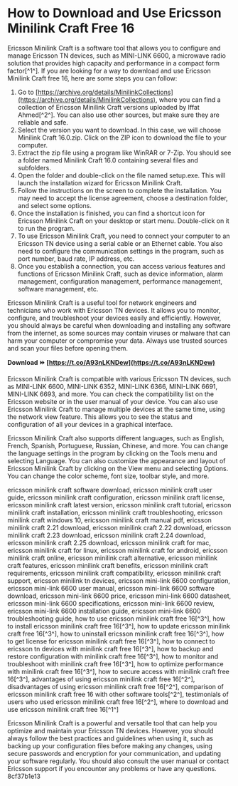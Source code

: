 
 
# How to Download and Use Ericsson Minilink Craft Free 16
 
Ericsson Minilink Craft is a software tool that allows you to configure and manage Ericsson TN devices, such as MINI-LINK 6600, a microwave radio solution that provides high capacity and performance in a compact form factor[^1^]. If you are looking for a way to download and use Ericsson Minilink Craft free 16, here are some steps you can follow:
 
1. Go to [https://archive.org/details/MinilinkCollections](https://archive.org/details/MinilinkCollections), where you can find a collection of Ericsson Minilink Craft versions uploaded by Iffat Ahmed[^2^]. You can also use other sources, but make sure they are reliable and safe.
2. Select the version you want to download. In this case, we will choose Minilink Craft 16.0.zip. Click on the ZIP icon to download the file to your computer.
3. Extract the zip file using a program like WinRAR or 7-Zip. You should see a folder named Minilink Craft 16.0 containing several files and subfolders.
4. Open the folder and double-click on the file named setup.exe. This will launch the installation wizard for Ericsson Minilink Craft.
5. Follow the instructions on the screen to complete the installation. You may need to accept the license agreement, choose a destination folder, and select some options.
6. Once the installation is finished, you can find a shortcut icon for Ericsson Minilink Craft on your desktop or start menu. Double-click on it to run the program.
7. To use Ericsson Minilink Craft, you need to connect your computer to an Ericsson TN device using a serial cable or an Ethernet cable. You also need to configure the communication settings in the program, such as port number, baud rate, IP address, etc.
8. Once you establish a connection, you can access various features and functions of Ericsson Minilink Craft, such as device information, alarm management, configuration management, performance management, software management, etc.

Ericsson Minilink Craft is a useful tool for network engineers and technicians who work with Ericsson TN devices. It allows you to monitor, configure, and troubleshoot your devices easily and efficiently. However, you should always be careful when downloading and installing any software from the internet, as some sources may contain viruses or malware that can harm your computer or compromise your data. Always use trusted sources and scan your files before opening them.
 
**Download ⏩ [https://t.co/A93nLKNDew](https://t.co/A93nLKNDew)**


  
Ericsson Minilink Craft is compatible with various Ericsson TN devices, such as MINI-LINK 6600, MINI-LINK 6352, MINI-LINK 6366, MINI-LINK 6691, MINI-LINK 6693, and more. You can check the compatibility list on the Ericsson website or in the user manual of your device. You can also use Ericsson Minilink Craft to manage multiple devices at the same time, using the network view feature. This allows you to see the status and configuration of all your devices in a graphical interface.
 
Ericsson Minilink Craft also supports different languages, such as English, French, Spanish, Portuguese, Russian, Chinese, and more. You can change the language settings in the program by clicking on the Tools menu and selecting Language. You can also customize the appearance and layout of Ericsson Minilink Craft by clicking on the View menu and selecting Options. You can change the color scheme, font size, toolbar style, and more.
 
ericsson minilink craft software download,  ericsson minilink craft user guide,  ericsson minilink craft configuration,  ericsson minilink craft license,  ericsson minilink craft latest version,  ericsson minilink craft tutorial,  ericsson minilink craft installation,  ericsson minilink craft troubleshooting,  ericsson minilink craft windows 10,  ericsson minilink craft manual pdf,  ericsson minilink craft 2.21 download,  ericsson minilink craft 2.22 download,  ericsson minilink craft 2.23 download,  ericsson minilink craft 2.24 download,  ericsson minilink craft 2.25 download,  ericsson minilink craft for mac,  ericsson minilink craft for linux,  ericsson minilink craft for android,  ericsson minilink craft online,  ericsson minilink craft alternative,  ericsson minilink craft features,  ericsson minilink craft benefits,  ericsson minilink craft requirements,  ericsson minilink craft compatibility,  ericsson minilink craft support,  ericsson minilink tn devices,  ericsson mini-link 6600 configuration,  ericsson mini-link 6600 user manual,  ericsson mini-link 6600 software download,  ericsson mini-link 6600 price,  ericsson mini-link 6600 datasheet,  ericsson mini-link 6600 specifications,  ericsson mini-link 6600 review,  ericsson mini-link 6600 installation guide,  ericsson mini-link 6600 troubleshooting guide,  how to use ericsson minilink craft free 16[^3^],  how to install ericsson minilink craft free 16[^3^],  how to update ericsson minilink craft free 16[^3^],  how to uninstall ericsson minilink craft free 16[^3^],  how to get license for ericsson minilink craft free 16[^3^],  how to connect to ericsson tn devices with minilink craft free 16[^3^],  how to backup and restore configuration with minilink craft free 16[^3^],  how to monitor and troubleshoot with minilink craft free 16[^3^],  how to optimize performance with minilink craft free 16[^3^],  how to secure access with minilink craft free 16[^3^],  advantages of using ericsson minilink craft free 16[^2^],  disadvantages of using ericsson minilink craft free 16[^2^],  comparison of ericsson minilink craft free 16 with other software tools[^2^],  testimonials of users who used ericsson minilink craft free 16[^2^],  where to download and use ericsson minilink craft free 16[^1^]
 
Ericsson Minilink Craft is a powerful and versatile tool that can help you optimize and maintain your Ericsson TN devices. However, you should always follow the best practices and guidelines when using it, such as backing up your configuration files before making any changes, using secure passwords and encryption for your communication, and updating your software regularly. You should also consult the user manual or contact Ericsson support if you encounter any problems or have any questions.
 8cf37b1e13
 
